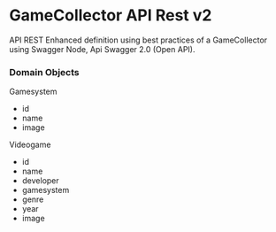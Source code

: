 # GameCollector API Rest v2

API REST Enhanced definition using best practices of a GameCollector using Swagger Node, Api Swagger 2.0 (Open API).

### Domain Objects

Gamesystem

- id
- name
- image

Videogame

- id
- name
- developer
- gamesystem
- genre
- year
- image


